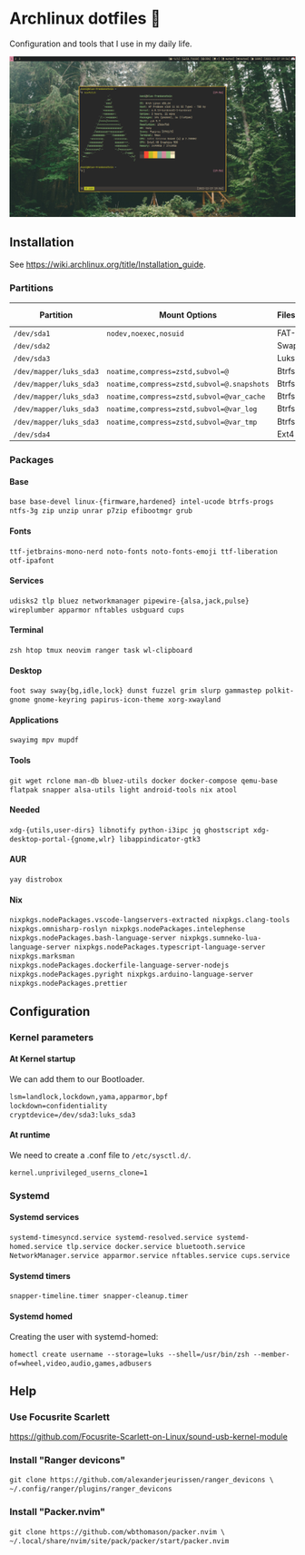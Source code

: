 # Archlinux dotfiles 🐧

Configuration and tools that I use in my daily life.

![](./src/screenshot.jpg)

## Installation
See https://wiki.archlinux.org/title/Installation_guide.

### Partitions
| Partition               | Mount Options                             | Filesystem     | Mount Point   |
|-------------------------|-------------------------------------------|----------------|---------------|
| `/dev/sda1`             |`nodev,noexec,nosuid`                      | FAT-32         | `/boot`       |
| `/dev/sda2`             |                                           | Swap           | [SWAP]        |
| `/dev/sda3`             |                                           | Luks2          |               |
| `/dev/mapper/luks_sda3` |`noatime,compress=zstd,subvol=@`           | Btrfs          | `/`           |
| `/dev/mapper/luks_sda3` |`noatime,compress=zstd,subvol=@.snapshots` | Btrfs          | `/.snapshots` |
| `/dev/mapper/luks_sda3` |`noatime,compress=zstd,subvol=@var_cache`  | Btrfs          | `/var/cache`  |
| `/dev/mapper/luks_sda3` |`noatime,compress=zstd,subvol=@var_log`    | Btrfs          | `/var/log`    |
| `/dev/mapper/luks_sda3` |`noatime,compress=zstd,subvol=@var_tmp`    | Btrfs          | `/var/tmp`    |
| `/dev/sda4`             |                                           | Ext4           | `/home`       |

### Packages
#### Base
```
base base-devel linux-{firmware,hardened} intel-ucode btrfs-progs ntfs-3g zip unzip unrar p7zip efibootmgr grub
```

#### Fonts
```
ttf-jetbrains-mono-nerd noto-fonts noto-fonts-emoji ttf-liberation otf-ipafont
```

#### Services
```
udisks2 tlp bluez networkmanager pipewire-{alsa,jack,pulse} wireplumber apparmor nftables usbguard cups
```

#### Terminal
```
zsh htop tmux neovim ranger task wl-clipboard
```

#### Desktop
```
foot sway sway{bg,idle,lock} dunst fuzzel grim slurp gammastep polkit-gnome gnome-keyring papirus-icon-theme xorg-xwayland
```

#### Applications
```
swayimg mpv mupdf
```

#### Tools
```
git wget rclone man-db bluez-utils docker docker-compose qemu-base flatpak snapper alsa-utils light android-tools nix atool
```

#### Needed
```
xdg-{utils,user-dirs} libnotify python-i3ipc jq ghostscript xdg-desktop-portal-{gnome,wlr} libappindicator-gtk3
```

#### AUR
```
yay distrobox
```

#### Nix
```
nixpkgs.nodePackages.vscode-langservers-extracted nixpkgs.clang-tools nixpkgs.omnisharp-roslyn nixpkgs.nodePackages.intelephense
nixpkgs.nodePackages.bash-language-server nixpkgs.sumneko-lua-language-server nixpkgs.nodePackages.typescript-language-server nixpkgs.marksman
nixpkgs.nodePackages.dockerfile-language-server-nodejs nixpkgs.nodePackages.pyright nixpkgs.arduino-language-server nixpkgs.nodePackages.prettier
```

## Configuration
### Kernel parameters
#### At Kernel startup
We can add them to our Bootloader.
```
lsm=landlock,lockdown,yama,apparmor,bpf
lockdown=confidentiality
cryptdevice=/dev/sda3:luks_sda3
```

#### At runtime
We need to create a .conf file to `/etc/sysctl.d/`.
```
kernel.unprivileged_userns_clone=1
```

### Systemd
#### Systemd services
```
systemd-timesyncd.service systemd-resolved.service systemd-homed.service tlp.service docker.service bluetooth.service NetworkManager.service apparmor.service nftables.service cups.service
```

#### Systemd timers
```
snapper-timeline.timer snapper-cleanup.timer
```

#### Systemd homed
Creating the user with systemd-homed:
```
homectl create username --storage=luks --shell=/usr/bin/zsh --member-of=wheel,video,audio,games,adbusers
```

## Help
### Use Focusrite Scarlett
https://github.com/Focusrite-Scarlett-on-Linux/sound-usb-kernel-module

### Install "Ranger devicons"
```
git clone https://github.com/alexanderjeurissen/ranger_devicons \
~/.config/ranger/plugins/ranger_devicons
```

### Install "Packer.nvim"
```
git clone https://github.com/wbthomason/packer.nvim \
~/.local/share/nvim/site/pack/packer/start/packer.nvim
```
